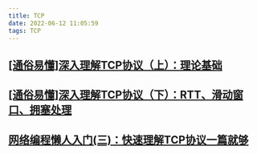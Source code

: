 ```yaml
---
title: TCP
date: 2022-06-12 11:05:59
tags: TCP
---
```



## [[通俗易懂]深入理解TCP协议（上）：理论基础](http://www.52im.net/forum.php?mod=viewthread&tid=513&highlight=TCP)

## [[通俗易懂]深入理解TCP协议（下）：RTT、滑动窗口、拥塞处理](http://www.52im.net/forum.php?mod=viewthread&tid=515&highlight=TCP)

## [网络编程懒人入门(三)：快速理解TCP协议一篇就够](http://www.52im.net/forum.php?mod=viewthread&tid=1107&highlight=TCP)
